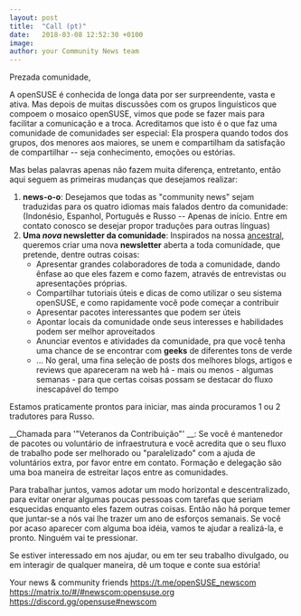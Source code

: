 ```yaml
---
layout: post
title:  "Call (pt)"
date:   2018-03-08 12:52:30 +0100
image:
author: your Community News team
---
```

Prezada comunidade,

A openSUSE é conhecida de longa data por ser surpreendente, vasta e ativa. Mas depois de muitas discussões com os grupos linguísticos que compoem o mosaico openSUSE, vimos que pode se fazer mais para facilitar a comunicação e a troca. Acreditamos que isto é o que faz uma comunidade de comunidades ser especial: Ela prospera quando todos dos grupos, dos menores aos maiores, se unem e compartilham da satisfação de compartilhar -- seja conhecimento, emoções ou estórias.

Mas belas palavras apenas não fazem muita diferença, entretanto, então aqui seguem as primeiras mudanças que desejamos realizar:

1. __news-o-o__: Desejamos que todas as "community news" sejam traduzidas para os quatro idiomas mais falados dentro da comunidade: (Indonésio, Espanhol, Português e Russo -- Apenas de início. Entre em contato conosco se desejar propor traduções para outras línguas)
2. __Uma *nova* newsletter da comunidade__: Inspirados na nossa [ancestral](https://en.opensuse.org/Category:Weekly_news_issues), queremos criar uma nova __newsletter__ aberta a toda comunidade, que pretende, dentre outras coisas:
    * Apresentar grandes colaboradores de toda a comunidade, dando ênfase ao que eles fazem e como fazem, através de entrevistas ou apresentações próprias.
    * Compartilhar tutoriais úteis e dicas de como utilizar o seu sistema openSUSE, e como rapidamente você pode começar a contribuir
    * Apresentar pacotes interessantes que podem ser úteis
    * Apontar locais da comunidade onde seus interesses e habilidades podem ser melhor aproveitados
    * Anunciar eventos e atividades da comunidade, pra que você tenha uma chance de se encontrar com __geeks__ de diferentes tons de verde 
    * ... No geral, uma fina seleção de posts dos melhores blogs, artigos e reviews que apareceram na web há - mais ou menos - algumas semanas - para que certas coisas possam se destacar do fluxo inescapável do tempo 
    
Estamos praticamente prontos para iniciar, mas ainda procuramos 1 ou 2 tradutores para Russo.
    
__Chamada para '"Veteranos da Contribuição"' __: Se você é mantenedor de pacotes ou voluntário de infraestrutura e você acredita que o seu fluxo de trabalho pode ser melhorado ou "paralelizado" com a ajuda de voluntários extra, por favor entre em contato. Formação e delegação são uma boa maneira de estreitar laços entre as comunidades. 

Para trabalhar juntos, vamos adotar um modo horizontal e descentralizado, para evitar onerar algumas poucas pessoas com tarefas que seriam esquecidas enquanto eles fazem outras coisas. Então não há porque temer que juntar-se a nós vai lhe trazer um ano de esforços semanais. Se você por acaso aparecer com alguma boa idéia, vamos te ajudar a realizá-la, e pronto. Ninguém vai te pressionar.

Se estiver interessado em nos ajudar, ou em ter seu trabalho divulgado, ou em interagir de qualquer maneira, dê um toque e conte sua estória!

Your news & community friends
https://t.me/openSUSE_newscom
https://matrix.to/#/#newscom:opensuse.org
https://discord.gg/opensuse#newscom
